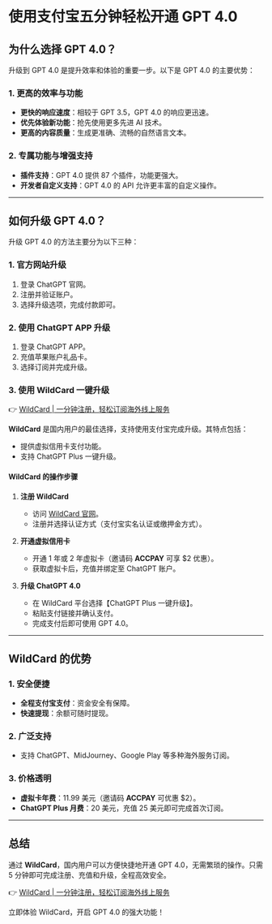 # 使用支付宝五分钟轻松开通 GPT 4.0

## 为什么选择 GPT 4.0？
升级到 GPT 4.0 是提升效率和体验的重要一步。以下是 GPT 4.0 的主要优势：

### 1. 更高的效率与功能
- **更快的响应速度**：相较于 GPT 3.5，GPT 4.0 的响应更迅速。
- **优先体验新功能**：抢先使用更多先进 AI 技术。
- **更高的内容质量**：生成更准确、流畅的自然语言文本。

### 2. 专属功能与增强支持
- **插件支持**：GPT 4.0 提供 87 个插件，功能更强大。
- **开发者自定义支持**：GPT 4.0 的 API 允许更丰富的自定义操作。

---

## 如何升级 GPT 4.0？

升级 GPT 4.0 的方法主要分为以下三种：

### 1. 官方网站升级
1. 登录 ChatGPT 官网。
2. 注册并验证账户。
3. 选择升级选项，完成付款即可。

### 2. 使用 ChatGPT APP 升级
1. 登录 ChatGPT APP。
2. 充值苹果账户礼品卡。
3. 选择订阅并完成升级。

### 3. 使用 WildCard 一键升级
👉 [WildCard | 一分钟注册，轻松订阅海外线上服务](https://bit.ly/bewildcard)

**WildCard** 是国内用户的最佳选择，支持使用支付宝完成升级。其特点包括：
- 提供虚拟信用卡支付功能。
- 支持 ChatGPT Plus 一键升级。

#### WildCard 的操作步骤
1. **注册 WildCard**  
   - 访问 [WildCard 官网](https://bit.ly/bewildcard)。
   - 注册并选择认证方式（支付宝实名认证或缴押金方式）。

2. **开通虚拟信用卡**  
   - 开通 1 年或 2 年虚拟卡（邀请码 **ACCPAY** 可享 $2 优惠）。
   - 获取虚拟卡后，充值并绑定至 ChatGPT 账户。

3. **升级 ChatGPT 4.0**  
   - 在 WildCard 平台选择【ChatGPT Plus 一键升级】。
   - 粘贴支付链接并确认支付。
   - 完成支付后即可使用 GPT 4.0。

---

## WildCard 的优势

### 1. 安全便捷
- **全程支付宝支付**：资金安全有保障。
- **快速提现**：余额可随时提现。

### 2. 广泛支持
- 支持 ChatGPT、MidJourney、Google Play 等多种海外服务订阅。

### 3. 价格透明
- **虚拟卡年费**：11.99 美元（邀请码 **ACCPAY** 可优惠 $2）。
- **ChatGPT Plus 月费**：20 美元，充值 25 美元即可完成首次订阅。

---

## 总结

通过 **WildCard**，国内用户可以方便快捷地开通 GPT 4.0，无需繁琐的操作。只需 5 分钟即可完成注册、充值和升级，全程高效安全。

👉 [WildCard | 一分钟注册，轻松订阅海外线上服务](https://bit.ly/bewildcard)

立即体验 WildCard，开启 GPT 4.0 的强大功能！
